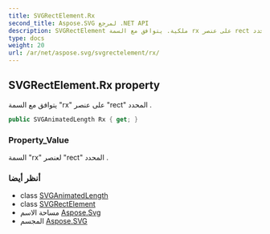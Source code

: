 ```yaml
---
title: SVGRectElement.Rx
second_title: Aspose.SVG لمرجع .NET API
description: SVGRectElement ملكية. يتوافق مع السمة rx على عنصر rect المحدد .
type: docs
weight: 20
url: /ar/net/aspose.svg/svgrectelement/rx/
---
```

## SVGRectElement.Rx property

يتوافق مع السمة "rx" على عنصر "rect" المحدد .

```csharp
public SVGAnimatedLength Rx { get; }
```

### Property_Value

السمة "rx" لعنصر "rect" المحدد .

### أنظر أيضا

* class [SVGAnimatedLength](../../../aspose.svg.datatypes/svganimatedlength/)
* class [SVGRectElement](../)
* مساحة الاسم [Aspose.Svg](../../svgrectelement/)
* المجسم [Aspose.SVG](../../../)


